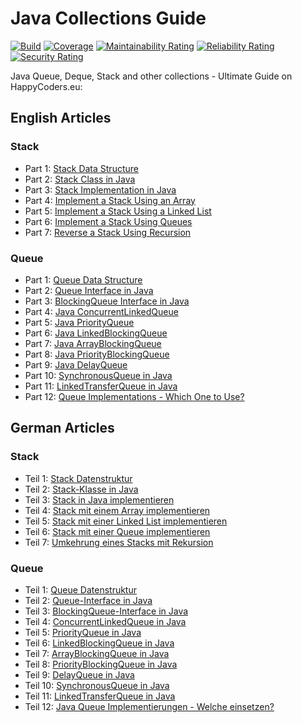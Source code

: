 # Java Collections Guide

[![Build](https://github.com/SvenWoltmann/java-collections-guide/actions/workflows/build.yml/badge.svg)](https://github.com/SvenWoltmann/java-collections-guide/actions/workflows/build.yml)
[![Coverage](https://sonarcloud.io/api/project_badges/measure?project=SvenWoltmann_java-collections-guide&metric=coverage)](https://sonarcloud.io/dashboard?id=SvenWoltmann_java-collections-guide)
[![Maintainability Rating](https://sonarcloud.io/api/project_badges/measure?project=SvenWoltmann_java-collections-guide&metric=sqale_rating)](https://sonarcloud.io/dashboard?id=SvenWoltmann_java-collections-guide)
[![Reliability Rating](https://sonarcloud.io/api/project_badges/measure?project=SvenWoltmann_java-collections-guide&metric=reliability_rating)](https://sonarcloud.io/dashboard?id=SvenWoltmann_java-collections-guide)
[![Security Rating](https://sonarcloud.io/api/project_badges/measure?project=SvenWoltmann_java-collections-guide&metric=security_rating)](https://sonarcloud.io/dashboard?id=SvenWoltmann_java-collections-guide)

Java Queue, Deque, Stack and other collections - Ultimate Guide on HappyCoders.eu:

## English Articles

### Stack

* Part 1: [Stack Data Structure](https://www.happycoders.eu/algorithms/stack-data-structure/)
* Part 2: [Stack Class in Java](https://www.happycoders.eu/algorithms/java-stack-class/)
* Part 3: [Stack Implementation in Java](https://www.happycoders.eu/algorithms/stack-implementation-java/)
* Part 4: [Implement a Stack Using an Array](https://www.happycoders.eu/algorithms/implement-stack-using-array/)
* Part 5: [Implement a Stack Using a Linked List](https://www.happycoders.eu/algorithms/implement-stack-using-linked-list/)
* Part 6: [Implement a Stack Using Queues](https://www.happycoders.eu/algorithms/implement-stack-using-queues/)
* Part 7: [Reverse a Stack Using Recursion](https://www.happycoders.eu/algorithms/reverse-stack-using-recursion/)

### Queue

* Part 1: [Queue Data Structure](https://www.happycoders.eu/algorithms/queue-data-structure/)
* Part 2: [Queue Interface in Java](https://www.happycoders.eu/algorithms/java-queue/)
* Part 3: [BlockingQueue Interface in Java](https://www.happycoders.eu/algorithms/java-blockingqueue/)
* Part 4: [Java ConcurrentLinkedQueue](https://www.happycoders.eu/algorithms/concurrentlinkedqueue-java/)
* Part 5: [Java PriorityQueue](https://www.happycoders.eu/algorithms/priorityqueue-java/)
* Part 6: [Java LinkedBlockingQueue](https://www.happycoders.eu/algorithms/linkedblockingqueue-java/)
* Part 7: [Java ArrayBlockingQueue](https://www.happycoders.eu/algorithms/arrayblockingqueue-java/)
* Part 8: [Java PriorityBlockingQueue](https://www.happycoders.eu/algorithms/priorityblockingqueue-java/)
* Part 9: [Java DelayQueue](https://www.happycoders.eu/algorithms/delayqueue-java/)
* Part 10: [SynchronousQueue in Java](https://www.happycoders.eu/algorithms/synchronousqueue-java/)
* Part 11: [LinkedTransferQueue in Java](https://www.happycoders.eu/algorithms/linkedtransferqueue-java/)
* Part 12: [Queue Implementations - Which One to Use?](https://www.happycoders.eu/algorithms/queue-implementations-java/)


## German Articles

### Stack

* Teil 1: [Stack Datenstruktur](https://www.happycoders.eu/de/algorithmen/stack-datenstruktur/)
* Teil 2: [Stack-Klasse in Java](https://www.happycoders.eu/de/algorithmen/java-stack/)
* Teil 3: [Stack in Java implementieren](https://www.happycoders.eu/de/algorithmen/stack-implementieren/)
* Teil 4: [Stack mit einem Array implementieren](https://www.happycoders.eu/de/algorithmen/stack-implementieren-array/)
* Teil 5: [Stack mit einer Linked List implementieren](https://www.happycoders.eu/de/algorithmen/stack-implementieren-array/)
* Teil 6: [Stack mit einer Queue implementieren](https://www.happycoders.eu/de/algorithmen/stack-implementieren-queue/)
* Teil 7: [Umkehrung eines Stacks mit Rekursion](https://www.happycoders.eu/de/algorithmen/stack-umkehren-rekursion/)

### Queue

* Teil 1: [Queue Datenstruktur](https://www.happycoders.eu/de/algorithmen/queue-datenstruktur/)
* Teil 2: [Queue-Interface in Java](https://www.happycoders.eu/de/algorithmen/java-queue/)
* Teil 3: [BlockingQueue-Interface in Java](https://www.happycoders.eu/de/algorithmen/java-blockingqueue/)
* Teil 4: [ConcurrentLinkedQueue in Java](https://www.happycoders.eu/de/algorithmen/concurrentlinkedqueue-java/)
* Teil 5: [PriorityQueue in Java](https://www.happycoders.eu/de/algorithmen/priorityqueue-java/)
* Teil 6: [LinkedBlockingQueue in Java](https://www.happycoders.eu/de/algorithmen/linkedblockingqueue-java/)
* Teil 7: [ArrayBlockingQueue in Java](https://www.happycoders.eu/de/algorithmen/arrayblockingqueue-java/)
* Teil 8: [PriorityBlockingQueue in Java](https://www.happycoders.eu/de/algorithmen/priorityblockingqueue-java/)
* Teil 9: [DelayQueue in Java](https://www.happycoders.eu/de/algorithmen/delayqueue-java/)
* Teil 10: [SynchronousQueue in Java](https://www.happycoders.eu/de/algorithmen/synchronousqueue-java/)
* Teil 11: [LinkedTransferQueue in Java](https://www.happycoders.eu/de/algorithmen/linkedtransferqueue-java/)
* Teil 12: [Java Queue Implementierungen - Welche einsetzen?](https://www.happycoders.eu/de/algorithmen/java-queue-implementierungen/)
